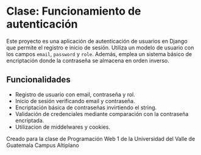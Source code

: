 # Clase: Funcionamiento de autenticación

Este proyecto es una aplicación de autenticación de usuarios en Django que permite el registro e inicio de sesión. Utiliza un modelo de usuario con los campos `email`, `password` y `role`. Además, emplea un sistema básico de encriptación donde la contraseña se almacena en orden inverso.

## Funcionalidades
- Registro de usuario con email, contraseña y rol.
- Inicio de sesión verificando email y contraseña.
- Encriptación básica de contraseñas invirtiendo el string.
- Validación de credenciales mediante comparación con la contraseña encriptada.
- Utilizacion de middelwares y cookies.

Creado para la clase de Programación Web 1 de la Universidad del Valle de Guatemala Campus Altiplano
